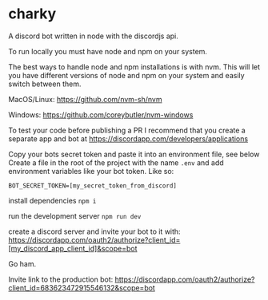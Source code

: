 # charky

A discord bot written in node with the discordjs api.

To run locally you must have node and npm on your system. 

The best ways to handle node and npm installations is with nvm. 
This will let you have different versions of node and npm on your system and easily switch between them.

MacOS/Linux: https://github.com/nvm-sh/nvm

Windows: https://github.com/coreybutler/nvm-windows

To test your code before publishing a PR I recommend that you 
create a separate app and bot at https://discordapp.com/developers/applications

Copy your bots secret token and paste it into an environment file, see below
Create a file in the root of the project with the name `.env` and add environment variables like your bot token.
Like so:

```
BOT_SECRET_TOKEN=[my_secret_token_from_discord]
```

install dependencies `npm i`

run the development server `npm run dev`

create a discord server and invite your bot to it with: https://discordapp.com/oauth2/authorize?client_id=[my_discord_app_client_id]&scope=bot

Go ham.

Invite link to the production bot: https://discordapp.com/oauth2/authorize?client_id=683623472915546132&scope=bot
